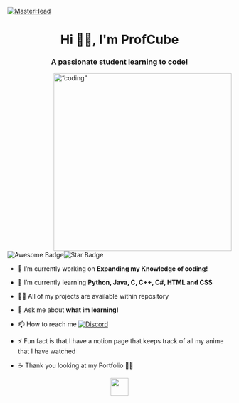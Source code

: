 [![MasterHead](https://logoman.ca/wp-content/uploads/2018/01/Slider-Banner-Programming-Image-.jpg?width=1000&height=1000&quality=100)]()

<h1 align="center">Hi 👋🏼, I'm ProfCube</h1>
<h3 align="center">A passionate student learning to code!</h3>
<img align="right" width=“400” height="400" src="https://i.pinimg.com/originals/e8/f4/53/e8f453469a3ec97ecd354df465d73913.gif" alt=“coding” />

<p><img src="https://cdn.rawgit.com/sindresorhus/awesome/d7305f38d29fed78fa85652e3a63e154dd8e8829/media/badge.svg" alt="Awesome Badge"/><img src="https://img.shields.io/static/v1?label=%F0%9F%8C%9F&message=If%20Useful&style=style=flat&color=BC4E99" alt="Star Badge"/></p>

- 🔭 I’m currently working on **Expanding my Knowledge of coding!**

- 🌱 I’m currently learning **Python, Java, C, C++, C#, HTML and CSS**

- 👨‍💻 All of my projects are available within repository

- 💬 Ask me about **what im learning!**

- 📫 How to reach me <a href="https://discord.gg/hsx7qCbgte"><img src="https://img.shields.io/static/v1?logo=discord&label=&message=Discord&color=36393f&style=flat" alt="Discord"></a>

- ⚡ Fun fact is that I have a notion page that keeps track of all my anime that I have watched 

- ☕ Thank you looking at my Portfolio ✌🏼
  
<p align="center"><img src="https://raw.githubusercontent.com/innng/innng/master/assets/kyubey.gif" height="40" /></p>
